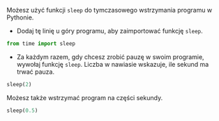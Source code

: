 Możesz użyć funkcji `sleep` do tymczasowego wstrzymania programu w Pythonie.

+ Dodaj tę linię u góry programu, aby zaimportować funkcję `sleep`.

```python
from time import sleep
```

+ Za każdym razem, gdy chcesz zrobić pauzę w swoim programie, wywołaj funkcję `sleep`. Liczba w nawiasie wskazuje, ile sekund ma trwać pauza.

```python
sleep(2)
```

Możesz także wstrzymać program na części sekundy.

```python
sleep(0.5)
```

